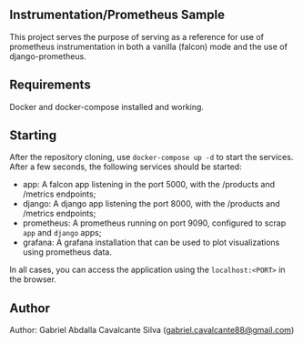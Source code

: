 Instrumentation/Prometheus Sample
---------------------------------

This project serves the purpose of serving as a reference for use of prometheus instrumentation in both a vanilla (falcon) mode and the use of django-prometheus.

Requirements
------------

Docker and docker-compose installed and working.

Starting
--------

After the repository cloning, use `docker-compose up -d` to start the services. After a few seconds, the following services should be started:

 * app: A falcon app listening in the port 5000, with the /products and /metrics endpoints;
 * django: A django app listening the port 8000, with the /products and /metrics endpoints;
 * prometheus: A  prometheus running on port 9090, configured to scrap `app` and `django` apps;
 * grafana: A grafana installation that can be used to plot visualizations using prometheus data.

In all cases, you can access the application using the `localhost:<PORT>` in the browser.

Author
------

Author: Gabriel Abdalla Cavalcante Silva (gabriel.cavalcante88@gmail.com)
